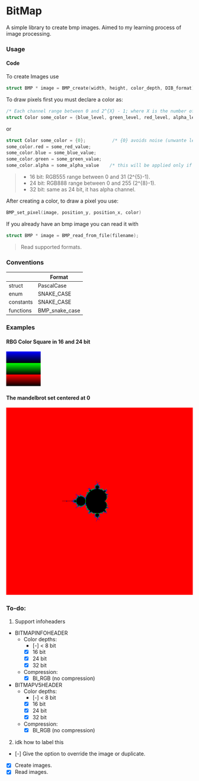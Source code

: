 # BitMap
A simple library to create bmp images. Aimed to my learning process of image processing.

### Usage

#### Code
To create Images use

```C
struct BMP * image = BMP_create(width, height, color_depth, DIB_format)
```

To draw pixels first you must declare a color as:

```C
/* Each channel range between 0 and 2^{X} - 1; where X is the number of bits for that channel */
struct Color some_color = {blue_level, green_level, red_level, alpha_level}
```
or 
```C
struct Color some_color = {0};          /* {0} avoids noise (unwante level of some color)*/
some_color.red = some_red_value;
some_color.blue = some_blue_value;
some_color.green = some_green_value;
some_color.alpha = some_alpha_value    /* this will be applied only if the color depth is 32 bit */
```

> * 16 bit: RGB555 range between 0 and 31   (2^{5}-1).
> * 24 bit: RGB888 range between 0 and 255  (2^{8}-1).
> * 32 bit: same as 24 bit, it has alpha channel.

After creating a color, to draw a pixel you use:

```C
BMP_set_pixel(image, position_y, position_x, color)
```

If you already have an bmp image you can read it with

```C
struct BMP * image = BMP_read_from_file(filename);
```

> Read supported formats.


### Conventions
||Format|
|---|---|
|struct|PascalCase|
|enum|SNAKE_CASE|
|constants|SNAKE_CASE|
|functions|BMP_snake_case|


### Examples
#### RBG Color Square in 16 and 24 bit
![Tones of RGB with 16 bit depth using RGB555](examples/palette_16.bmp)
#### The mandelbrot set centered at 0
![Mandelbrot set](examples/mandelbrot.bmp)

### To-do:
1. Support infoheaders 
  - BITMAPINFOHEADER
    + Color depths:
      * [-] < 8 bit
      * [x] 16 bit
      * [x] 24 bit
      * [x] 32 bit 
    + Compression:
      * [x] BI_RGB (no compression)
  - BITMAPV5HEADER
    + Color depths:
      * [-] < 8 bit
      * [x] 16 bit
      * [x] 24 bit
      * [x] 32 bit 
    + Compression:
      * [x] BI_RGB (no compression)
2. idk how to label this
  - [-] Give the option to override the image or duplicate.
  - [x] Create images.
  - [x] Read images.
